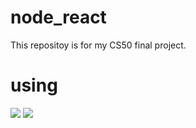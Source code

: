 # node_react
This repositoy is for my CS50 final project.

# using

<img src="https://img.shields.io/badge/React.js-3B3B3B?style=round&logo=React&logoColor=61DAFB"/> 
<img src="https://img.shields.io/badge/Node.js-3B3B3B?style=round&logo=nodedotjs&logoColor=339933"/>
